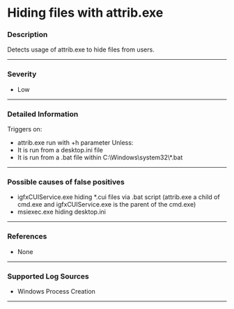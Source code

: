 # Hiding files with attrib.exe
### Description

Detects usage of attrib.exe to hide files from users.

-------------------
### Severity

- Low

-------------------

### Detailed Information

Triggers on:
  - attrib.exe run with +h parameter
 Unless:
  - It is run from a desktop.ini file
  - It is run from a .bat file within C:\\Windows\\system32\\*.bat

-------------------

### Possible causes of false positives

- igfxCUIService.exe hiding *.cui files via .bat script (attrib.exe a child of cmd.exe and igfxCUIService.exe is the parent of the cmd.exe)
- msiexec.exe hiding desktop.ini

-------------------
### References

- None

-------------------
### Supported Log Sources

- Windows Process Creation

-------------------
